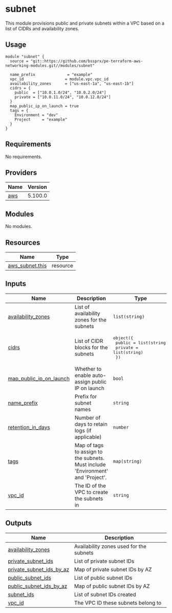# subnet

This module provisions public and private subnets within a VPC based on a list of CIDRs and availability zones.

## Usage

```hcl
module "subnet" {
  source = "git::https://github.com/bssprx/pe-terraform-aws-networking-modules.git//modules/subnet"

  name_prefix              = "example"
  vpc_id                  = module.vpc.vpc_id
  availability_zones      = ["us-east-1a", "us-east-1b"]
  cidrs = {
    public  = ["10.0.1.0/24", "10.0.2.0/24"]
    private = ["10.0.11.0/24", "10.0.12.0/24"]
  }
  map_public_ip_on_launch = true
  tags = {
    Environment = "dev"
    Project     = "example"
  }
}
```
<!-- BEGIN_TF_DOCS -->
## Requirements

No requirements.

## Providers

| Name | Version |
|------|---------|
| <a name="provider_aws"></a> [aws](#provider\_aws) | 5.100.0 |

## Modules

No modules.

## Resources

| Name | Type |
|------|------|
| [aws_subnet.this](https://registry.terraform.io/providers/hashicorp/aws/latest/docs/resources/subnet) | resource |

## Inputs

| Name | Description | Type | Default | Required |
|------|-------------|------|---------|:--------:|
| <a name="input_availability_zones"></a> [availability\_zones](#input\_availability\_zones) | List of availability zones for the subnets | `list(string)` | n/a | yes |
| <a name="input_cidrs"></a> [cidrs](#input\_cidrs) | List of CIDR blocks for the subnets | <pre>object({<br/>    public  = list(string)<br/>    private = list(string)<br/>  })</pre> | n/a | yes |
| <a name="input_map_public_ip_on_launch"></a> [map\_public\_ip\_on\_launch](#input\_map\_public\_ip\_on\_launch) | Whether to enable auto-assign public IP on launch | `bool` | `false` | no |
| <a name="input_name_prefix"></a> [name\_prefix](#input\_name\_prefix) | Prefix for subnet names | `string` | n/a | yes |
| <a name="input_retention_in_days"></a> [retention\_in\_days](#input\_retention\_in\_days) | Number of days to retain logs (if applicable) | `number` | `90` | no |
| <a name="input_tags"></a> [tags](#input\_tags) | Map of tags to assign to the subnets. Must include 'Environment' and 'Project'. | `map(string)` | `{}` | no |
| <a name="input_vpc_id"></a> [vpc\_id](#input\_vpc\_id) | The ID of the VPC to create the subnets in | `string` | n/a | yes |

## Outputs

| Name | Description |
|------|-------------|
| <a name="output_availability_zones"></a> [availability\_zones](#output\_availability\_zones) | Availability zones used for the subnets |
| <a name="output_private_subnet_ids"></a> [private\_subnet\_ids](#output\_private\_subnet\_ids) | List of private subnet IDs |
| <a name="output_private_subnet_ids_by_az"></a> [private\_subnet\_ids\_by\_az](#output\_private\_subnet\_ids\_by\_az) | Map of private subnet IDs by AZ |
| <a name="output_public_subnet_ids"></a> [public\_subnet\_ids](#output\_public\_subnet\_ids) | List of public subnet IDs |
| <a name="output_public_subnet_ids_by_az"></a> [public\_subnet\_ids\_by\_az](#output\_public\_subnet\_ids\_by\_az) | Map of public subnet IDs by AZ |
| <a name="output_subnet_ids"></a> [subnet\_ids](#output\_subnet\_ids) | List of subnet IDs created |
| <a name="output_vpc_id"></a> [vpc\_id](#output\_vpc\_id) | The VPC ID these subnets belong to |
<!-- END_TF_DOCS -->
